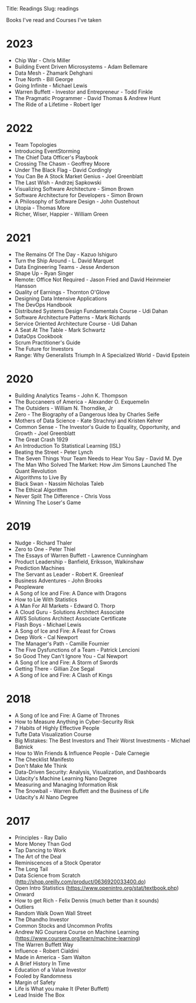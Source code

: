 Title: Readings
Slug: readings

Books I've read and Courses I've taken

# 2023

* Chip War - Chris Miller
* Building Event Driven Microsystems - Adam Bellemare
* Data Mesh - Zhamark Dehghani
* True North - Bill George
* Going Infinite - Michael Lewis
* Warren Buffett - Investor and Entrepreneur - Todd Finkle
* The Pragmatic Programmer - David Thomas & Andrew Hunt
* The Ride of a Lifetime - Robert Iger

# 2022

* Team Topologies
* Introducing EventStorming
* The Chief Data Officer's Playbook
* Crossing The Chasm - Geoffrey Moore
* Under The Black Flag - David Cordingly
* You Can Be A Stock Market Genius - Joel Greenblatt
* The Last Wish - Andrzej Sapkowski
* Visualizing Software Architecture - Simon Brown
* Software Architecture for Developers - Simon Brown
* A Philosophy of Software Design - John Oustehout
* Utopia - Thomas More
* Richer, Wiser, Happier - William Green

# 2021

* The Remains Of The Day - Kazuo Ishiguro
* Turn the Ship Around - L. David Marquet
* Data Engineering Teams - Jesse Anderson
* Shape Up - Ryan Singer
* Remote: Office Not Required - Jason Fried and David Heinmeier Hansson
* Quality of Earnings - Thornton O'Glove
* Designing Data Intensive Applications
* The DevOps Handbook
* Distributed Systems Design Fundamentals Course - Udi Dahan
* Software Architecture Patterns - Mark Richards
* Service Oriented Architecture Course - Udi Dahan
* A Seat At The Table - Mark Schwartz
* DataOps Cookbook
* Scrum Practitioner's Guide
* The Future for Investors
* Range: Why Generalists Triumph In A Specialized World - David Epstein

# 2020

* Building Analytics Teams - John K. Thompson
* The Buccaneers of America - Alexander O. Exquemelin
* The Outsiders - William N. Thorndike, Jr
* Zero - The Biography of a Dangerous Idea by Charles Seife
* Mothers of Data Science - Kate Strachnyi and Kristen Kehrer
* Common Sense - The Investor's Guide to Equality, Opportunity, and Growth - Joel Greenblatt
* The Great Crash 1929
* An Introduction To Statistical Learning (ISL)
* Beating the Street - Peter Lynch
* The Seven Things Your Team Needs to Hear You Say - David M. Dye
* The Man Who Solved The Market: How Jim Simons Launched The Quant Revolution
* Algorithms to Live By
* Black Swan - Nassim Nicholas Taleb
* The Ethical Algorithm
* Never Split The Difference - Chris Voss
* Winning The Loser's Game

# 2019

* Nudge - Richard Thaler
* Zero to One - Peter Thiel
* The Essays of Warren Buffett - Lawrence Cunningham
* Product Leadership - Banfield, Eriksson, Walkinshaw
* Prediction Machines
* The Servant as Leader - Robert K. Greenleaf
* Business Adventures - John Brooks
* Peopleware
* A Song of Ice and Fire: A Dance with Dragons
* How to Lie With Statistics
* A Man For All Markets - Edward O. Thorp
* A Cloud Guru - Solutions Architect Associate
* AWS Solutions Architect Associate Certificate
* Flash Boys - Michael Lewis
* A Song of Ice and Fire: A Feast for Crows
* Deep Work - Cal Newport
* The Manager's Path - Camille Fournier
* The Five Dysfunctions of a Team - Patrick Lencioni
* So Good They Can't Ignore You - Cal Newport
* A Song of Ice and Fire: A Storm of Swords
* Getting There - Gillian Zoe Segal
* A Song of Ice and Fire: A Clash of Kings

# 2018

* A Song of Ice and Fire: A Game of Thrones
* How to Measure Anything in Cyber-Security Risk
* 7 Habits of Highly Effective People
* Tufte Data Visualization Course
* Big Mistakes: The Best Investors and Their Worst Investments - Michael Batnick
* How to Win Friends & Influence People - Dale Carnegie
* The Checklist Manifesto
* Don't Make Me Think
* Data-Driven Security: Analysis, Visualization, and Dashboards
* Udacity's Machine Learning Nano Degree
* Measuring and Managing Information Risk
* The Snowball - Warren Buffett and the Business of Life
* Udacity's AI Nano Degree

# 2017

* Principles - Ray Dalio
* More Money Than God
* Tap Dancing to Work
* The Art of the Deal
* Reminiscences of a Stock Operator
* The Long Tail
* Data Science from Scratch (http://shop.oreilly.com/product/0636920033400.do)
* Open Intro Statistics (https://www.openintro.org/stat/textbook.php)
* Onward
* How to get Rich - Felix Dennis (much better than it sounds)
* Outliers
* Random Walk Down Wall Street
* The Dhandho Investor
* Common Stocks and Uncommon Profits
* Andrew NG Coursera Course on Machine Learning (https://www.coursera.org/learn/machine-learning)
* The Warren Buffett Way
* Influence - Robert Cialdini
* Made in America - Sam Walton
* A Brief History In Time
* Education of a Value Investor
* Fooled by Randomness
* Margin of Safety
* Life is What you make It (Peter Buffett)
* Lead Inside The Box

